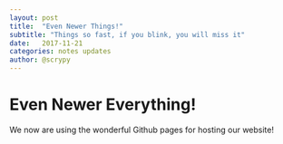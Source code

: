 ```yaml
---
layout: post
title:  "Even Newer Things!"
subtitle: "Things so fast, if you blink, you will miss it"
date:   2017-11-21
categories: notes updates
author: @scrypy
---
```

# Even Newer Everything!
We now are using the wonderful Github pages for hosting our website!
